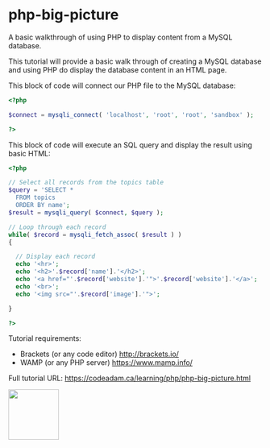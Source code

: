# php-big-picture
A basic walkthrough of using PHP to display content from a MySQL database. 

This tutorial will provide a basic walk through of creating a MySQL database and using PHP do display the database content in an HTML page.
 
This block of code will connect our PHP file to the MySQL database:
 
```php
<?php 

$connect = mysqli_connect( 'localhost', 'root', 'root', 'sandbox' );

?>
```

This block of code will execute an SQL query and display the result using basic HTML:

```php
<?php

// Select all records from the topics table
$query = 'SELECT *
  FROM topics
  ORDER BY name';
$result = mysqli_query( $connect, $query );

// Loop through each record
while( $record = mysqli_fetch_assoc( $result ) )
{

  // Display each record
  echo '<hr>';
  echo '<h2>'.$record['name'].'</h2>';
  echo '<a href="'.$record['website'].'">'.$record['website'].'</a>';
  echo '<br>';
  echo '<img src="'.$record['image'].'">';

}

?>
```

Tutorial requirements:

* Brackets (or any code editor) http://brackets.io/
* WAMP (or any PHP server) https://www.mamp.info/

Full tutorial URL: https://codeadam.ca/learning/php/php-big-picture.html

<a href="https://codeadam.ca">
<img src="https://codeadam.ca/images/code-block.png" width="100">
</a>